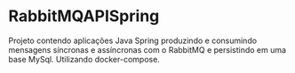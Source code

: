 # RabbitMQAPISpring
Projeto contendo aplicações Java Spring produzindo e consumindo mensagens síncronas e assíncronas com o RabbitMQ e persistindo em uma base MySql. Utilizando docker-compose.
